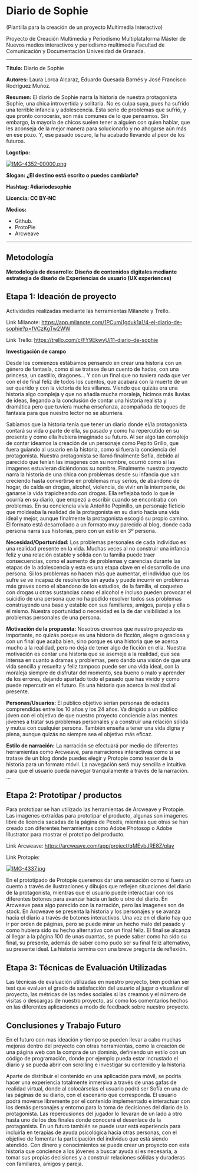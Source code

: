 # Diario de Sophie

(Plantilla para la creación de un proyecto Multimedia Interactivo)

Proyecto de Creación Multimedia y Periodismo Multiplataforma Máster de Nuevos medios interactivos y periodismo multimedia Facultad de Comunicación y Documentación Univesidad de Granada.

-------------------------------------------------------------------------------

**Título:** Diario de Sophie

**Autores:** Laura Lorca Alcaraz, Eduardo Quesada Barnés y José Francisco Rodríguez Muñoz.

**Resumen:** El diario de Sophie narra la historia de nuestra protagonista Sophie, una chica introvertida y solitaria. No es culpa suya, pues ha sufrido una terrible infancia y adolescencia. Esta serie de problemas que sufrió, y que pronto conocerás, son más comunes de lo que pensamos. Sin embargo, la mayoría de chicos suelen tener a alguien con quien hablar, que les aconseja de la mejor manera para solucionarlo y no ahogarse aún más en ese pozo. Y, ese pasado oscuro, la ha acabado llevando al peor de los futuros.

**Logotipo:**

[![IMG-4352-00000.png](https://i.postimg.cc/L5YH1gSq/IMG-4352-00000.png)](https://postimg.cc/dZFPM1Lv)

**Slogan: ¿El destino está escrito o puedes cambiarlo?** 

**Hashtag: #diariodesophie**

**Licencia: CC BY-NC**

**Medios:**

- Github.
- ProtoPie
- Arcweave

--------------------------------------------------------------------------------

## Metodología

**Metodología de desarrollo: Diseño de contenidos digitales mediante estrategia de diseño de Experiencias de usuario (UX experiences)**

## Etapa 1: Ideación de proyecto

Actividades realizadas mediante las herramientas Milanote y Trello.

Link Milanote: https://app.milanote.com/1PCumi1gduk1a1/4-el-diario-de-sophie?p=fVCzKgTw2WW

Link Trello: https://trello.com/c/FY9EkwyU/11-diario-de-sophie

**Investigación de campo**

Desde los comienzos estábamos pensando en crear una historia con un género de fantasía, como si se tratase de un cuento de hadas, con una princesa, un castillo, dragones... Y con un final que no tuviera nada que ver con el de final feliz de todos los cuentos, que acabara con la muerte de un ser querido y con la victoria de los villanos. Viendo que quizás era una historia algo compleja y que no añadía mucha moraleja, hicimos más lluvias de ideas, llegando a la conclusión de contar una historia realista y dramática pero que tuviera mucha enseñanza, acompañada de toques de fantasía para que nuestro lector no se aburriera.

Sabíamos que la historia tenía que tener un diario donde el/la protagonista contará su vida o parte de ella, su pasado y como ha repercutido en su presente y como ella hubiera imaginado su futuro. Al ser algo tan complejo de contar ideamos la creación de un personaje como Pepito Grillo, que fuera guiando al usuario en la historia, como si fuera la conciencia del protagonista. Nuestra protagonista se llamó finalmente Sofía, debido al parecido que tenían las imagenes con su nombre, ocurrió como si las imagenes estuvieran diciéndonos su nombre. Finalmente nuestro proyecto narra la historia de una chica con problemas desde su infancia que van creciendo hasta convertirse en problemas muy serios, de abandono de hogar, de caída en drogas, alcohol, violencia, de vivir en la intemperie, de ganarse la vida trapicheando con drogas. Ella reflejaba todo lo que le ocurría en su diario, que empezó a escribir cuando se encontraba con problemas. En su conciencia vivía Antoñito Pepinillo, un personaje ficticio que moldeaba la realidad de la protagonista en su diario hacia una vida ideal y mejor, aunque finalmente la protagonista escogió su propio camino. El formato está desarrollado a un formato muy parecido al blog, donde cada persona narra sus historias, pero con un estilo en 3º persona.

**Necesidad/Oportunidad:**
Los problemas personales de cada individuo es una realidad presente en la vida. Muchas veces al no construir una infancia feliz y una relación estable y sólida con tu familia puede traer consecuencias, como el aumento de problemas y carencias durante las etapas de la adolescencia y esta es una etapa clave en el desarrollo de una persona. Si los problemas no hacen más que aumentar, el individuo que los sufre se ve incapaz de resolverlos sin ayuda y puede incurrir en problemas más graves como el abandono de los estudios, de la familia, el coqueteo con drogas u otras sustancias como el alcohol e incluso pueden provocar el suicidio de una persona que no ha podido resolver todos sus problemas construyendo una base y estable con sus familiares, amigos, pareja y ella o él mismo. Nuestra oportunidad o necesidad es la de dar visibilidad a los problemas personales de una persona.

**Motivación de la propuesta:**
Nosotros creemos que nuestro proyecto es importante, no quizás porque es una historia de ficción, alegre o graciosa y con un final que acaba bien, sino porque es una historia que se acerca mucho a la realidad, pero no deja de tener algo de ficción en ella. Nuestra motivación es contar una historia que se asemeje a la realidad, que sea intensa en cuanto a dramas y problemas, pero dando una visión de que una vida sencilla y resuelta y feliz tampoco puede ser una vida ideal, con la moraleja siempre de disfrutar del momento, sea bueno o malo y aprender de los errores, dejando apartado todo el pasado que has vivido y como puede repercutir en el futuro. Es una historia que acerca la realidad al presente.

**Personas/Usuarios:**
El público objetivo serían personas de edades comprendidas entre los 10 años y los 24 años. Va dirigido a un público jóven con el objetivo de que nuestro proyecto conciencie a las mentes jóvenes a tratar sus problemas personales y a construir una relación sólida y mutua con cualquier persona. También enseña a tener una vida digna y plena, aunque quizás no siempre sea el objetivo más eficaz.

**Estilo de narración:**
La narración se efectuará por medio de diferentes herramientas como Arcweave, para narraciones interactivas como si se tratase de un blog donde puedes elegir y Protopie como teaser de la historia para un formato móvil. La navegación será muy sencilla e intuitiva para que el usuario pueda navegar tranquilamente a través de la narración.
...

## Etapa 2: Prototipar / productos

Para prototipar se han utilizado las herramientas de Arcweave y Protopie. Las imagenes extraídas para prototipar el producto, algunas son imagenes libre de licencia sacadas de la página de Pexels, mientras que otras se han creado con diferentes herramientas como Adobe Photosop o Adobe Illustrator para mostrar el prototipo del producto.

Link Arcweave: https://arcweave.com/app/project/qMEvbJRE8Z/play

Link Protopie:

[![IMG-4337.jpg](https://i.postimg.cc/0NFMFHm8/IMG-4337.jpg)](https://postimg.cc/wt5js20P)

En el prototipado de Protopie queremos dar una sensación como si fuera un cuento a través de ilustraciones y dibujos que reflejen situaciones del diario de la protagonista, mientras que el usuario puede interactuar con los diferentes botones para avanzar hacia un lado u otro del diario. En Arcweave pasa algo parecido con la narración, pero las imagenes son de stock. En Arcweave se presenta la historia y los personajes y se avanza hacia el diario a través de botones interactivos. Una vez en el diario hay que ir por orden de páginas, pero se puede mirar un hecho malo del pasado y como hubiera sido su hecho alternativo con un final feliz. El final se alcanza al llegar a la página 100 de unas cuantas, se puede saber como ha sido su final, su presente, además de saber como pudo ser su final feliz alternativo, su presente ideal. La historia termina con una breve pregunta de reflexión.

## Etapa 3: Técnicas de Evaluación Utilizadas

Las técnicas de evaluación utilizadas en nuestro proyecto, bien podrían ser test que evaluen el grado de satisfacción del usuario al jugar o visualizar el proyecto, las métricas de las redes sociales si las creamos y el número de visitas o descargas de nuestro proyecto, así como los comentarios hechos en las diferentes aplicaciones a modo de feedback sobre nuestro proyecto.

## Conclusiones y Trabajo Futuro

En el futuro con mas ideación y tiempo se pueden llevar a cabo muchas mejoras dentro del proyecto con otras herramientas, como la creación de una página web con la compra de un dominio, definiendo un estilo con un código de programación, donde por ejemplo pueda estar incrustado el diario y se pueda abrir con scrolling e investigar su contenido y la historia.

Aparte de distribuir el contenido en una aplicación para móvil, se podría hacer una experiencia totalmente inmersiva a través de unas gafas de realidad virtual, donde al colocárselas el usuario podrá ser Sofía en una de las páginas de su diario, con el escenario que corresponda. El usuario podrá moverse libremente por el contenido implementado e interactuar con los demás personajes y entorno para la toma de decisiones del diario de la protagonista. Las repercusiones del jugador lo llevaran de un lado a otro hasta uno de los dos finales donde conocerá el desenlace de la protagonista.
En un futuro también se puede usar está experiencia para incluirla en terapias de ayuda psicológica hacia otras personas, con el objetivo de fomentar la participación del individuo que está siendo atendido.
Con dinero y conocimientos se puede crear un proyecto con esta historia que concience a los jóvenes a buscar ayuda si es necesaria, a tomar sus propias decisiones y a construir relaciones sólidas y duraderas con familiares, amigos y pareja.
